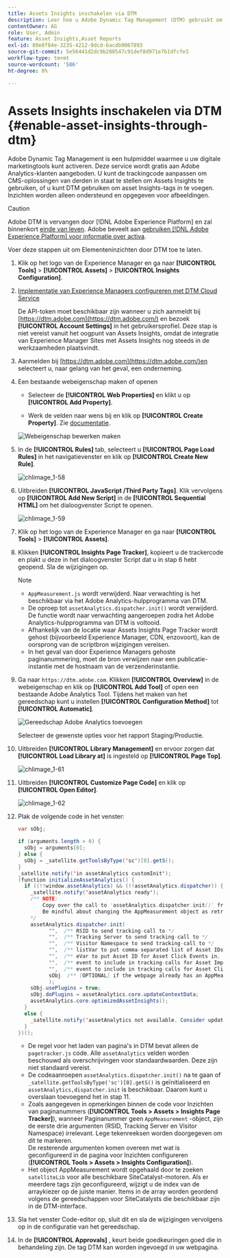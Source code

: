 ```yaml
---
title: Assets Insights inschakelen via DTM
description: Leer hoe u Adobe Dynamic Tag Management (DTM) gebruikt om Assets Insights in te schakelen.
contentOwner: AG
role: User, Admin
feature: Asset Insights,Asset Reports
exl-id: 80e8f84e-3235-4212-9dcd-6acdb9067893
source-git-commit: 5e56441d2dc9b280547c91def8d971e7b1dfcfe3
workflow-type: tm+mt
source-wordcount: '586'
ht-degree: 0%

---
```


# Assets Insights inschakelen via DTM {#enable-asset-insights-through-dtm}

Adobe Dynamic Tag Management is een hulpmiddel waarmee u uw digitale marketingtools kunt activeren. Deze service wordt gratis aan Adobe Analytics-klanten aangeboden. U kunt de trackingcode aanpassen om CMS-oplossingen van derden in staat te stellen om Assets Insights te gebruiken, of u kunt DTM gebruiken om asset Insights-tags in te voegen. Inzichten worden alleen ondersteund en opgegeven voor afbeeldingen.

>[!CAUTION]
>
>Adobe DTM is vervangen door [!DNL Adobe Experience Platform] en zal binnenkort [einde van leven](https://medium.com/launch-by-adobe/dtm-plans-for-a-sunset-3c6aab003a6f). Adobe beveelt aan [gebruiken [!DNL Adobe Experience Platform] voor informatie over activa](https://experienceleague.adobe.com/docs/experience-manager-learn/assets/advanced/asset-insights-launch-tutorial.html).

Voer deze stappen uit om Elementeninzichten door DTM toe te laten.

1. Klik op het logo van de Experience Manager en ga naar **[!UICONTROL Tools]** > **[!UICONTROL Assets]** > **[!UICONTROL Insights Configuration]**.
1. [Implementatie van Experience Managers configureren met DTM Cloud Service](/help/sites-administering/dtm.md)

   De API-token moet beschikbaar zijn wanneer u zich aanmeldt bij [https://dtm.adobe.com](https://dtm.adobe.com/) en bezoek **[!UICONTROL Account Settings]** in het gebruikersprofiel. Deze stap is niet vereist vanuit het oogpunt van Assets Insights, omdat de integratie van Experience Manager Sites met Assets Insights nog steeds in de werkzaamheden plaatsvindt.

1. Aanmelden bij [https://dtm.adobe.com](https://dtm.adobe.com/)en selecteert u, naar gelang van het geval, een onderneming.
1. Een bestaande webeigenschap maken of openen

   * Selecteer de **[!UICONTROL Web Properties]** en klikt u op **[!UICONTROL Add Property]**.

   * Werk de velden naar wens bij en klik op **[!UICONTROL Create Property]**. Zie [documentatie](https://experienceleague.adobe.com/docs/experience-manager-learn/getting-started-wknd-tutorial-develop/overview.html).

   ![Webeigenschap bewerken maken](assets/Create-edit-web-property.png)

1. In de **[!UICONTROL Rules]** tab, selecteert u **[!UICONTROL Page Load Rules]** in het navigatievenster en klik op **[!UICONTROL Create New Rule]**.

   ![chlimage_1-58](assets/chlimage_1-194.png)

1. Uitbreiden **[!UICONTROL JavaScript /Third Party Tags]**. Klik vervolgens op **[!UICONTROL Add New Script]** in de **[!UICONTROL Sequential HTML]** om het dialoogvenster Script te openen.

   ![chlimage_1-59](assets/chlimage_1-195.png)

1. Klik op het logo van de Experience Manager en ga naar **[!UICONTROL Tools]** > **[!UICONTROL Assets]**.
1. Klikken **[!UICONTROL Insights Page Tracker]**, kopieert u de trackercode en plakt u deze in het dialoogvenster Script dat u in stap 6 hebt geopend. Sla de wijzigingen op.

   >[!NOTE]
   >
   >* `AppMeasurement.js` wordt verwijderd. Naar verwachting is het beschikbaar via het Adobe Analytics-hulpprogramma van DTM.
   >* De oproep tot `assetAnalytics.dispatcher.init()` wordt verwijderd. De functie wordt naar verwachting aangeroepen zodra het Adobe Analytics-hulpprogramma van DTM is voltooid.
   >* Afhankelijk van de locatie waar Assets Insights Page Tracker wordt gehost (bijvoorbeeld Experience Manager, CDN, enzovoort), kan de oorsprong van de scriptbron wijzigingen vereisen.
   >* In het geval van door Experience Managers gehoste paginanummering, moet de bron verwijzen naar een publicatie-instantie met de hostnaam van de verzenderinstantie.

1. Ga naar `https://dtm.adobe.com`. Klikken **[!UICONTROL Overview]** in de webeigenschap en klik op **[!UICONTROL Add Tool]** of open een bestaande Adobe Analytics Tool. Tijdens het maken van het gereedschap kunt u instellen **[!UICONTROL Configuration Method]** tot **[!UICONTROL Automatic]**.

   ![Gereedschap Adobe Analytics toevoegen](assets/Add-Adobe-Analytics-Tool.png)

   Selecteer de gewenste opties voor het rapport Staging/Productie.

1. Uitbreiden **[!UICONTROL Library Management]** en ervoor zorgen dat **[!UICONTROL Load Library at]** is ingesteld op **[!UICONTROL Page Top]**.

   ![chlimage_1-61](assets/chlimage_1-197.png)

1. Uitbreiden **[!UICONTROL Customize Page Code]** en klik op **[!UICONTROL Open Editor]**.

   ![chlimage_1-62](assets/chlimage_1-198.png)

1. Plak de volgende code in het venster:

   ```Java
   var sObj;
   
   if (arguments.length > 0) {
     sObj = arguments[0];
   } else {
     sObj = _satellite.getToolsByType('sc')[0].getS();
   }
   _satellite.notify('in assetAnalytics customInit');
   (function initializeAssetAnalytics() {
     if ((!!window.assetAnalytics) && (!!assetAnalytics.dispatcher)) {
       _satellite.notify('assetAnalytics ready');
       /** NOTE:
           Copy over the call to 'assetAnalytics.dispatcher.init()' from Assets Pagetracker
           Be mindful about changing the AppMeasurement object as retrieved above.
       */
       assetAnalytics.dispatcher.init(
             "",  /** RSID to send tracking-call to */
             "",  /** Tracking Server to send tracking-call to */
             "",  /** Visitor Namespace to send tracking-call to */
             "",  /** listVar to put comma-separated-list of Asset IDs for Asset Impression Events in tracking-call, for example, 'listVar1' */
             "",  /** eVar to put Asset ID for Asset Click Events in, for example, 'eVar3' */
             "",  /** event to include in tracking-calls for Asset Impression Events, for example, 'event8' */
             "",  /** event to include in tracking-calls for Asset Click Events, for example, 'event7' */
             sObj  /** [OPTIONAL] if the webpage already has an AppMeasurement object, include the object here. If unspecified, Pagetracker Core shall create its own AppMeasurement object */
             );
       sObj.usePlugins = true;
       sObj.doPlugins = assetAnalytics.core.updateContextData;
       assetAnalytics.core.optimizedAssetInsights();
     }
     else {
       _satellite.notify('assetAnalytics not available. Consider updating the Custom Page Code', 4);
     }
   })();
   ```

   * De regel voor het laden van pagina&#39;s in DTM bevat alleen de `pagetracker.js` code. Alle `assetAnalytics` velden worden beschouwd als overschrijvingen voor standaardwaarden. Deze zijn niet standaard vereist.
   * De codeaanroepen `assetAnalytics.dispatcher.init()` na te gaan of `_satellite.getToolsByType('sc')[0].getS()` is geïnitialiseerd en `assetAnalytics,dispatcher.init` is beschikbaar. Daarom kunt u overslaan toevoegend het in stap 11.
   * Zoals aangegeven in opmerkingen binnen de code voor Inzichten van paginanummers (**[!UICONTROL Tools > Assets > Insights Page Tracker]**), wanneer Paginanummer geen `AppMeasurement` -object, zijn de eerste drie argumenten (RSID, Tracking Server en Visitor Namespace) irrelevant. Lege tekenreeksen worden doorgegeven om dit te markeren.\
     De resterende argumenten komen overeen met wat is geconfigureerd in de pagina voor Inzichten configureren (**[!UICONTROL Tools > Assets > Insights Configuration]**).
   * Het object AppMeasurement wordt opgehaald door te zoeken `satelliteLib` voor alle beschikbare SiteCatalyst-motoren. Als er meerdere tags zijn geconfigureerd, wijzigt u de index van de arraykiezer op de juiste manier. Items in de array worden geordend volgens de gereedschappen voor SiteCatalysts die beschikbaar zijn in de DTM-interface.

1. Sla het venster Code-editor op, sluit dit en sla de wijzigingen vervolgens op in de configuratie van het gereedschap.
1. In de **[!UICONTROL Approvals]** , keurt beide goedkeuringen goed die in behandeling zijn. De tag DTM kan worden ingevoegd in uw webpagina.
